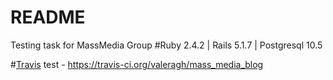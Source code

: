 # README

Testing task for MassMedia Group
#Ruby 2.4.2 | Rails 5.1.7 | Postgresql 10.5

#[Travis](https://travis-ci.org/valeragh/mass_media_blog) test - https://travis-ci.org/valeragh/mass_media_blog